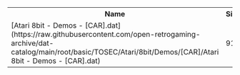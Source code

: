 <table>
<tr><th>Name</th><th>Size</th></tr>
<tr><td>
[Atari 8bit - Demos - [CAR].dat](https://raw.githubusercontent.com/open-retrogaming-archive/dat-catalog/main/root/basic/TOSEC/Atari/8bit/Demos/[CAR]/Atari 8bit - Demos - [CAR].dat)
</td><td>912</td></tr>
</table>
